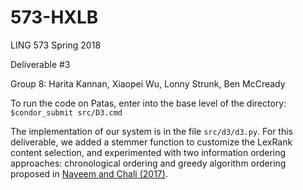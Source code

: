 # 573-HXLB
LING 573 Spring 2018

Deliverable #3

Group 8: Harita Kannan, Xiaopei Wu, Lonny Strunk, Ben McCready


To run the code on Patas, enter into the base level of the directory: `$condor_submit src/D3.cmd`

The implementation of our system is in the file `src/d3/d3.py`. For this deliverable, we added a stemmer function to customize the LexRank content selection, and experimented with two information ordering approaches: chronological ordering and greedy algorithm ordering proposed in [Nayeem and Chali (2017)](www.aclweb.org/anthology/W17-2407).


